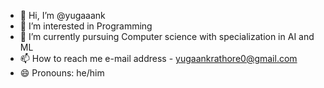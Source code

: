 - 👋 Hi, I’m @yugaaank
- 👀 I’m interested in Programming
- 🌱 I’m currently pursuing Computer science with specialization in AI and ML
- 📫 How to reach me e-mail address - yugaankrathore0@gmail.com
- 😄 Pronouns: he/him 

<!---
yugaaank/yugaaank is a ✨ special ✨ repository because its `README.md` (this file) appears on your GitHub profile.
You can click the Preview link to take a look at your changes.
--->
